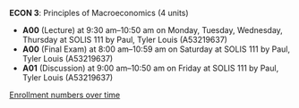 **ECON 3**: Principles of Macroeconomics (4 units)

- **A00** (Lecture) at 9:30 am–10:50 am on Monday, Tuesday, Wednesday, Thursday at SOLIS 111 by Paul, Tyler Louis (A53219637)
- **A00** (Final Exam) at 8:00 am–10:59 am on Saturday at SOLIS 111 by Paul, Tyler Louis (A53219637)
- **A01** (Discussion) at 9:00 am–10:50 am on Friday at SOLIS 111 by Paul, Tyler Louis (A53219637)

[Enrollment numbers over time](./ECON3.tsv)
